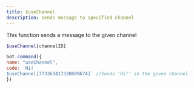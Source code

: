```yaml
---
title: $useChannel
description: Sends message to specified channel
---
```


This function sends a message to the given channel

```php
$useChannel[channelID]
```

```javascript
bot.command({
name: "useChannel",
code: `Hi!
$useChannel[773363417338609674]` //Sends 'Hi!' in the given channel
})
```

